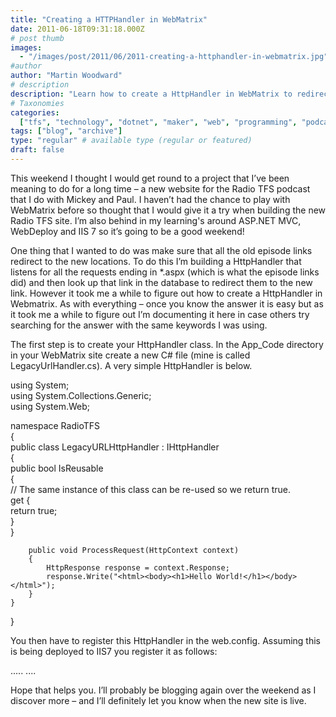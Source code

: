 ```yaml
---
title: "Creating a HTTPHandler in WebMatrix"
date: 2011-06-18T09:31:18.000Z
# post thumb
images:
  - "/images/post/2011/06/2011-creating-a-httphandler-in-webmatrix.jpg"
#author
author: "Martin Woodward"
# description
description: "Learn how to create a HttpHandler in WebMatrix to redirect old episode links for your Radio TFS podcast website."
# Taxonomies
categories:
  ["tfs", "technology", "dotnet", "maker", "web", "programming", "podcast"]
tags: ["blog", "archive"]
type: "regular" # available type (regular or featured)
draft: false
---
```


This weekend I thought I would get round to a project that I’ve been meaning to do for a long time – a new website for the Radio TFS podcast that I do with Mickey and Paul. I haven’t had the chance to play with WebMatrix before so thought that I would give it a try when building the new Radio TFS site. I’m also behind in my learning's around ASP.NET MVC, WebDeploy and IIS 7 so it’s going to be a good weekend!

One thing that I wanted to do was make sure that all the old episode links redirect to the new locations. To do this I’m building a HttpHandler that listens for all the requests ending in \*.aspx (which is what the episode links did) and then look up that link in the database to redirect them to the new link. However it took me a while to figure out how to create a HttpHandler in Webmatrix. As with everything – once you know the answer it is easy but as it took me a while to figure out I’m documenting it here in case others try searching for the answer with the same keywords I was using.

The first step is to create your HttpHandler class. In the App_Code directory in your WebMatrix site create a new C# file (mine is called LegacyUrlHandler.cs). A very simple HttpHandler is below.

using System;  
using System.Collections.Generic;  
using System.Web;

namespace RadioTFS  
{  
 public class LegacyURLHttpHandler : IHttpHandler  
 {  
 public bool IsReusable  
 {  
 // The same instance of this class can be re-used so we return true.  
 get {  
 return true;  
 }  
 }

        public void ProcessRequest(HttpContext context)
        {
            HttpResponse response = context.Response;
            response.Write("<html><body><h1>Hello World!</h1></body></html>");
        }
    }

}

You then have to register this HttpHandler in the web.config. Assuming this is being deployed to IIS7 you register it as follows:

<?xml version="1.0" encoding="UTF-8"?>
<configuration>         
    <system.webServer>         
        .....         
        <handlers>         
            <add name="LegacyUrlHandler" verb="*"         
                path="*.aspx"         
                type="RadioTFS.LegacyURLHttpHandler"         
                resourceType="Unspecified" />         
        </handlers>  
    </system.webServer>         
    ....         
</configuration>

Hope that helps you. I’ll probably be blogging again over the weekend as I discover more – and I’ll definitely let you know when the new site is live.
